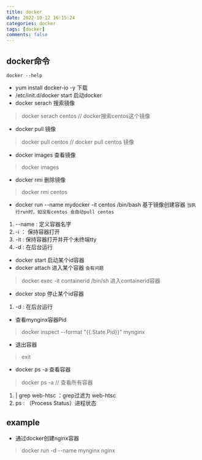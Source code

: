 ```yaml
---
title: docker
date: 2022-10-12 16:15:24
categories: docker
tags: [docker]
comments: false
---
```



## docker命令
`docker --help`
- yum install docker-io -y 下载
- /etc/init.d/docker start 启动docker
- docker serach 搜索镜像
> docker serach centos // docker搜索centos这个镜像
- docker pull 镜像 
> docker pull centos // docker pull centos 镜像
- docker images 查看镜像
> docker images
- docker rmi 删除镜像
> docker rmi centos
- docker run --name mydocker -it centos /bin/bash 基于镜像创建容器
`当执行run时，如没有centos 会自动pull centos`
1. --name : 定义容器名字
2. -i ： 保持容器打开
3. -it : 保持容器打开并开个未终端tty
4. -d : 在后台运行

- docker start <id> 启动某个id容器
- docker attach <id> 进入某个容器 `会有问题`
> docker exec -it containerid /bin/sh  进入containerid容器
- docker stop <id>  停止某个id容器
1. -d : 在后台运行

- 查看mynginx容器Pid
> docker inspect --format "{{.State.Pid}}" mynginx
- 退出容器
> exit 

- docker ps -a 查看容器
> docker ps -a  // 查看所有容器 
1. | grep web-htsc ：grep过滤为 web-htsc
2. ps : （Process Status）进程状态


## example
- 通过docker创建nginx容器
> docker run -d --name mynginx nginx